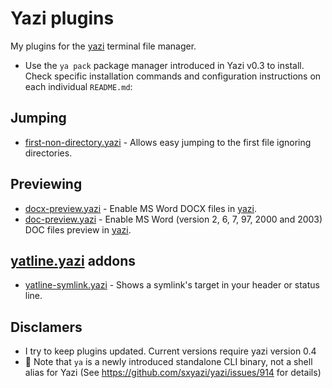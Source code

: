 # Yazi plugins

My plugins for the [yazi](https://github.com/sxyazi/yazi) terminal file manager.

- Use the `ya pack` package manager introduced in Yazi v0.3 to install.
  Check specific installation commands and configuration instructions on each individual `README.md`:

## Jumping

- [first-non-directory.yazi](first-non-directory.yazi) - Allows easy jumping to the first file ignoring directories.

## Previewing

- [docx-preview.yazi](docx-preview.yazi) - Enable MS Word DOCX files in [yazi](https://github.com/sxyazi/yazi).
- [doc-preview.yazi](doc-preview.yazi) - Enable MS Word (version 2, 6, 7, 97, 2000 and 2003) DOC files preview in [yazi](https://github.com/sxyazi/yazi).

## [yatline.yazi](https://github.com/imsi32/yatline.yazi) addons

- [yatline-symlink.yazi](yatline-symlink.yazi) - Shows a symlink's target in your header or status line.

## Disclamers

- I try to keep plugins updated. Current versions require yazi version 0.4
- :rotating_light: Note that `ya` is a newly introduced standalone CLI binary, not a shell alias for Yazi (See <https://github.com/sxyazi/yazi/issues/914> for details)
